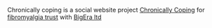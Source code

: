 Chronically coping is a social website project <a href="http://thawing-lake-7709.herokuapp.com/">Chronically Coping</a> for <a href="http://fibrotrust.org">fibromyalgia trust</a> with <a href="http://bigera.co.uk">BigEra ltd </a>
